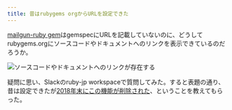 ```yaml
---
title: 昔はrubygems orgからURLを設定できた
---
```

[mailgun-ruby gem](https://rubygems.org/gems/mailgun-ruby)はgemspecにURLを記載していないのに、どうしてrubygems.orgにソースコードやドキュメントへのリンクを表示できているのだろうか。

![](https://lh3.googleusercontent.com/LRUjaP9Vkb7dm2kTyAGQoZ8mCUVci5husMcDzMOeJVoVr8uiqoFfP8IducC21sQuMgBg7OzZP4_MitZQjdnkDbXqTeVWUmzTMaPjNID4jvusZ9xkVYAgcUWj0yztcBZYDzqG8iARZGKpZug1n17rIGL9wKv7y1aIw08CDAdhKjnmLR9X01w30j0Tg4WK "ソースコードやドキュメントへのリンクが存在する")

疑問に思い、Slackのruby-jp workspaceで質問してみた。すると表題の通り、昔は設定できたが[2018年末にこの機能が削除された](https://github.com/rubygems/rubygems.org/pull/1815)、ということを教えてもらった。
